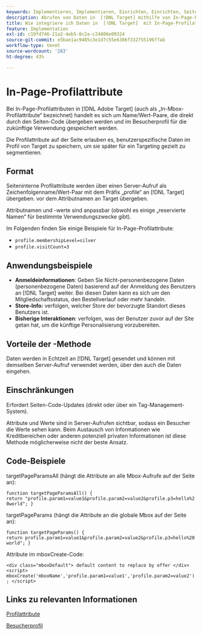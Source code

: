 ```yaml
---
keywords: Implementieren, Implementieren, Einrichten, Einrichten, Seitenparameter
description: Abrufen von Daten in  [!DNL Target] mithilfe von In-Page-Profilattributen
title: Wie integriere ich Daten in  [!DNL Target]  mit In-Page-Profilattributen?
feature: Implementation
exl-id: c19fd746-21a2-4eb5-8c2a-c24806e09324
source-git-commit: e5bae1ac9485c3e1d7c55e6386f332755196ffab
workflow-type: tm+mt
source-wordcount: '283'
ht-degree: 43%

---
```


# In-Page-Profilattribute

Bei In-Page-Profilattributen in [!DNL Adobe Target] (auch als „In-Mbox-Profilattribute“ bezeichnet) handelt es sich um Name/Wert-Paare, die direkt durch den Seiten-Code übergeben werden und im Besucherprofil für die zukünftige Verwendung gespeichert werden.

Die Profilattribute auf der Seite erlauben es, benutzerspezifische Daten im Profil von Target zu speichern, um sie später für ein Targeting gezielt zu segmentieren.

## Format

Seiteninterne Profilattribute werden über einen Server-Aufruf als Zeichenfolgenname/Wert-Paar mit dem Präfix „profile“ an [!DNL Target] übergeben. vor dem Attributnamen an Target übergeben.

Attributnamen und -werte sind anpassbar (obwohl es einige „reservierte Namen“ für bestimmte Verwendungszwecke gibt).

Im Folgenden finden Sie einige Beispiele für In-Page-Profilattribute:

* `profile.membershipLevel=silver`
* `profile.visitCount=3`

## Anwendungsbeispiele

* **Anmeldeinformationen**: Geben Sie Nicht-personenbezogene Daten (personenbezogene Daten) basierend auf der Anmeldung des Benutzers an [!DNL Target] weiter. Bei diesen Daten kann es sich um den Mitgliedschaftsstatus, den Bestellverlauf oder mehr handeln.
* **Store-Info:** verfolgen, welcher Store der bevorzugte Standort dieses Benutzers ist.
* **Bisherige Interaktionen**: verfolgen, was der Benutzer zuvor auf der Site getan hat, um die künftige Personalisierung vorzubereiten.

## Vorteile der -Methode

Daten werden in Echtzeit an [!DNL Target] gesendet und können mit demselben Server-Aufruf verwendet werden, über den auch die Daten eingehen.

## Einschränkungen

Erfordert Seiten-Code-Updates (direkt oder über ein Tag-Management-System).

Attribute und Werte sind in Server-Aufrufen sichtbar, sodass ein Besucher die Werte sehen kann. Beim Austausch von Informationen wie Kreditbereichen oder anderen potenziell privaten Informationen ist diese Methode möglicherweise nicht der beste Ansatz.

## Code-Beispiele

targetPageParamsAll (hängt die Attribute an alle Mbox-Aufrufe auf der Seite an):

`function targetPageParamsAll() { return "profile.param1=value1&profile.param2=value2&profile.p3=hello%20world"; }`

targetPageParams (hängt die Attribute an die globale Mbox auf der Seite an):

`function targetPageParams() { return profile.param1=value1&profile.param2=value2&profile.p3=hello%20world"; }`

Attribute im mboxCreate-Code:

`<div class="mboxDefault"> default content to replace by offer </div> <script> mboxCreate('mboxName','profile.param1=value1','profile.param2=value2'); </script>`

## Links zu relevanten Informationen

[Profilattribute](https://experienceleague.adobe.com/docs/target/using/audiences/visitor-profiles/profile-parameters.html?lang=de)

[Besucherprofil](https://experienceleague.adobe.com/docs/target/using/audiences/create-audiences/categories-audiences/visitor-profile.html?lang=de)
